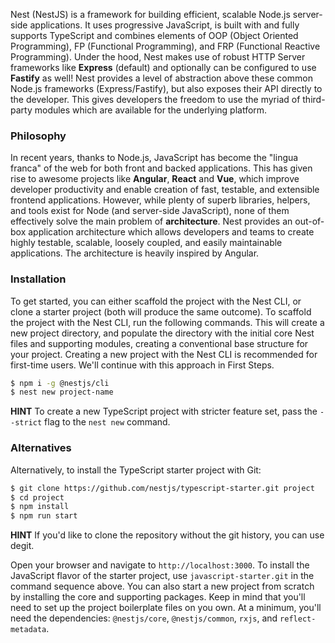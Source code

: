 Nest (NestJS) is a framework for building efficient, scalable Node.js server-side applications. It uses progressive JavaScript, is built with and fully supports TypeScript and combines elements of OOP (Object Oriented Programming), FP (Functional Programming), and FRP (Functional Reactive Programming).
Under the hood, Nest makes use of robust HTTP Server frameworks like **Express** (default) and optionally can be configured to use **Fastify** as well!
Nest provides a level of abstraction above these common Node.js frameworks (Express/Fastify), but also exposes their API directly to the developer. This gives developers the freedom to use the myriad of third-party modules which are available for the underlying platform.

### Philosophy
In recent years, thanks to Node.js, JavaScript has become the "lingua franca" of the web for both front and backed applications. This has given rise to awesome projects like **Angular**, **React** and **Vue**, which improve developer productivity and enable creation of fast, testable, and extensible frontend applications. However, while plenty of superb libraries, helpers, and tools exist for Node (and server-side JavaScript), none of them effectively solve the main problem of **architecture**.
Nest provides an out-of-box application architecture which allows developers and teams to create highly testable, scalable, loosely coupled, and easily maintainable applications. The architecture is heavily inspired by Angular.

### Installation
To get started, you can either scaffold the project with the Nest CLI, or clone a starter project (both will produce the same outcome).
To scaffold the project with the Nest CLI, run the following commands. This will create a new project directory, and populate the directory with the initial core Nest files and supporting modules, creating a conventional base structure for your project. Creating a new project with the Nest CLI is recommended for first-time users. We'll continue with this approach in First Steps.
```sh
$ npm i -g @nestjs/cli
$ nest new project-name
```

**HINT**
To create a new TypeScript project with stricter feature set, pass the `--strict` flag to the `nest new` command.

### Alternatives
Alternatively, to install the TypeScript starter project with Git:
```sh
$ git clone https://github.com/nestjs/typescript-starter.git project
$ cd project
$ npm install
$ npm run start
```

**HINT**
If you'd like to clone the repository without the git history, you can use degit.

Open your browser and navigate to `http://localhost:3000`.
To install the JavaScript flavor of the starter project, use `javascript-starter.git` in the command sequence above.
You can also start a new project from scratch by installing the core and supporting packages. Keep in mind that you'll need to set up the project boilerplate files on you own. At a minimum, you'll need the dependencies: `@nestjs/core`, `@nestjs/common`, `rxjs`, and `reflect-metadata`.






